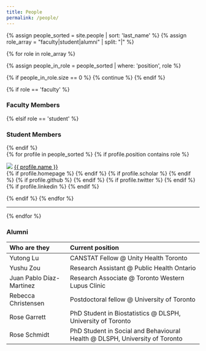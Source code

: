 ```yaml
---
title: People
permalink: /people/
---
```


<style type="text/css">
  a:link {color: black;}
  a:hover {color: black;} 
</style>

{% assign people_sorted = site.people | sort: 'last_name' %}
{% assign role_array = "faculty|student|alumni" | split: "|" %}

{% for role in role_array %}

{% assign people_in_role = people_sorted | where: 'position', role %}

<!-- Skip section if there's nobody -->
{% if people_in_role.size == 0 %}
  {% continue %}
{% endif %}

<div class="pos_header">
{% if role == 'faculty' %}
<h3>Faculty Members</h3>
 {% elsif role == 'student' %}
<h3>Student Members</h3>
{% endif %}
</div>

<div class="content list people">
  {% for profile in people_sorted %}
    {% if profile.position contains role %}
      <div class="list-item-people">
        <p class="list-post-title">
          <a href="{{ profile.homepage }}"><img class="profile-thumbnail" src="{{site.baseurl}}/images/people/{{profile.avatar}}"></a>
          <a class="name" href="{{ profile.homepage }}">{{ profile.name }}</a><br>
          {% if profile.homepage %}
            <a class="fa fa-home" href="{{ profile.homepage }}"></a>
          {% endif %}
          {% if profile.scholar %}
            <a class="fa fa-google" href="{{ 'https://scholar.google.com/citations?user=' | append: profile.scholar }}"></a>
          {% endif %}
          {% if profile.github %}
            <a class="fa fa-github" href="{{ 'https://github.com/' | append: profile.github }}"></a>
          {% endif %}
          {% if profile.twitter %}
            <a class="fa fa-twitter" href="{{ 'https://twitter.com/' | append: profile.twitter }}"></a>
          {% endif %}
          {% if profile.linkedin %}
            <a class="fa fa-linkedin" href="{{ 'https://linkedin.com/in/' | append: profile.linkedin }}"></a>
          {% endif %}
        </p>
      </div>    
    {% endif %}
  {% endfor %}
</div>
<hr>

{% endfor %}

<h3>Alumni</h3>

| Who are they | Current position |
| :------------- |:------------- |
| Yutong Lu | CANSTAT Fellow @ Unity Health Toronto |
| Yushu Zou | Research Assistant @ Public Health Ontario |
| Juan Pablo Díaz-Martinez | Research Associate @ Toronto Western Lupus Clinic |
| Rebecca Christensen | Postdoctoral fellow @ University of Toronto |
| Rose Garrett | PhD Student in Biostatistics @ DLSPH, University of Toronto |
| Rose Schmidt | PhD Student in Social and Behavioural Health @ DLSPH, University of Toronto |
